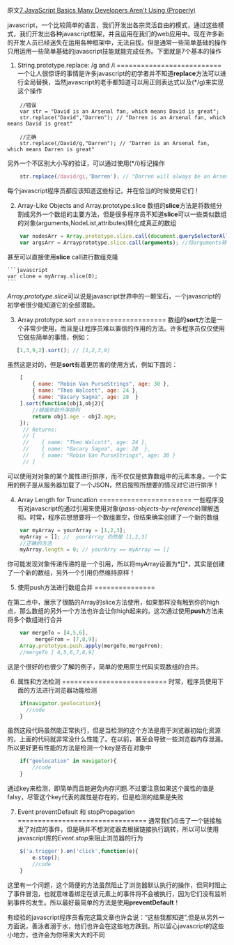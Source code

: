 原文[7 JavaScript Basics Many Developers Aren't Using (Properly)][1]

javascript，一个比较简单的语言，我们开发出各宗灵活自由的模式，通过这些模式，我们开发出各种javascript框架，并且运用在我们的web应用中。现在许多新的开发人员已经迷失在运用各种框架中，无法自拔。但是通常一些简单基础的操作只用运用一些简单基础的javascript技能就能完成任务。下面就是7个基本的操作
1.  String.prototype.replace: /g and /i
==========================
一个让人很惊讶的事情是许多javascript的初学者并不知道**replace**方法可以进行全局替换，当然javascript的老手都知道可以用正则表达式以及(*/g)来实现这个操作

```javasciprt
    //错误
    var str = "David is an Arsenal fan, which means David is great";
    str.replace("David","Darren"); // "Darren is an Arsenal fan, which means David is great"
    
    //正确
    str.replace(/David/g,"Darren"); // "Darren is an Arsenal fan, which means Darren is great"
```

另外一个不区别大小写的验证，可以通过使用(*/i)标记操作

```javascript
    str.replace(/david/gi,'Darren'); // "Darren will always be an Arsenal fan, which means Darren will always be great"
```

每个javascript程序员都应该知道这些标记，并在恰当的时候使用它们！

2.  Array-Like Objects and Array.prototype.slice
数组的**slice**方法是将数组分割成另外一个数组的主要方法，但是很多程序员不知道**slice**可以一些类似数组的对象(arguments,NodeList,attributes)转化成真正的数组

```javascript
    var nodesArr = Array.prototype.slice.call(document.querySelectorAll("div")); // “true” Array of DIVs
    var argsArr = Arrayprototype.slice.call(arguments); //将arguments转化成真正的数组
```

甚至可以直接使用**slice** call进行数组克隆

    ```javascript
    var clone = myArray.slice(0);
    ```

*Array.prototype.slice*可以说是javascript世界中的一颗宝石，一个javascript的初学者很少能知道它的全部潜能。

3.  Array.prototype.sort
======================
数组的**sort**方法是一个非常少使用，而且是让程序员难以置信的作用的方法。许多程序员仅仅使用它做些简单的事情，例如：

```javascript
   [1,3,9,2].sort(); // [1,2,3,9]
```

虽然这是对的，但是**sort**有着更厉害的使用方式，例如下面的：

```javascript
    [
        { name: "Robin Van PurseStrings", age: 30 },
        { name: "Theo Walcott", age: 24 },
        { name: "Bacary Sagna", age: 28  }
    ].sort(function(obj1,obj2){
        //根据年龄升序排列
        return obj1.age - obj2.age;
    });
     // Returns:  
     // [
     //    { name: "Theo Walcott", age: 24 },
     //    { name: "Bacary Sagna", age: 28  },
     //    { name: "Robin Van PurseStrings", age: 30 }
     // ]
```

可以使用对对象的某个属性进行排序，而不仅仅是依靠数组中的元素本身。一个实用的例子是从服务器加载了一个JSON，然后按照所想要的情况对它进行排序！

4.  Array Length for Truncation
=======================
一些程序没有对javascript的通过引用来使用对象(*pass-objects-by-reference*)理解透彻。时常，程序员想想要将一个数组置空，但结果确实创建了一个新的数组

```javascript
    var myArray = yourArray = [1,2,3];
    myArray = []; //  yourArray 仍然是 [1,2,3]
    //正确的方法
    myArray.length = 0; // yourArry == myArray == []
```

你可能发现对象传递传递的是一个引用，所以将myArray设置为*[]*，其实是创建了一个新的数组，另外一个引用仍然维持原样！

5.  使用push方法进行数组合并 
===============

在第二点中，展示了很酷的Array的slice方法使用，如果那样没有触到你的high点，那么数组的另外一个方法也许会让你high起来的。这次通过使用**push**方法来将多个数组进行合并

```javascript
    var mergeTo = [4,5,6],
         mergeFrom = [7,8,9];
    Array.prototype.push.apply(mergeTo,mergeFrom);
    //mergeTo [ 4,5,6,7,8,9]
```

这是个很好的也很少了解的例子，简单的使用原生代码实现数组的合并。

6. 属性和方法检测
==========================
时常，程序员使用下面的方法进行浏览器功能检测

```javascript
    if(navigator.geolocation){
      //code
    }
```

虽然这段代码虽然能正常执行，但是当检测的这个方法是用于浏览器初始化资源的，上面的代码就非常没什么性能了。在以前，甚至会导致一些浏览器内存泄漏。所以更好更有性能的方法是检测一个key是否在对象中

```javascript
    if("geolocation" in navigator){
        //code
    }
```

通过key来检测，即简单而且能避免内存问题.不过要注意如果这个属性的值是falsy，尽管这个key代表的属性是存在的，但是检测的结果是失败

7. Event preventDefault 和 stopPropagation
================================
通常我们点击了一个链接触发了对应的事件，但是确并不想浏览器去根据链接执行跳转，所以可以使用javascript库的*Event.stop*来阻止浏览器的行为

```javascript
    $('a.trigger').on('click',function(e){
        e.stop();
        //code
    }
```

这里有一个问题，这个简便的方法虽然阻止了浏览器默认执行的操作，但同时阻止了事件冒泡，也就意味着绑定在该元素上的事件将不会被执行，因为它们没有监听到事件的发生。所以最好最简单的方法是使用**preventDefault**！

有经验的javascript程序员看完这篇文章也许会说：“这些我都知道”,但是从另外一方面说，善泳者溺于水，他们也许会在这些地方跌到。所以留心javascript的这些小地方，也许会为你带来大大的不同


  [1]: http://tech.pro/tutorial/1453/7-javascript-basics-many-developers-aren-t-using-properly?utm_source=javascriptweekly&utm_medium=email 